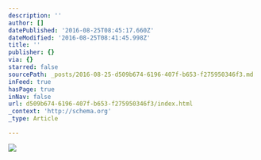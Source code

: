 ```yaml
---
description: ''
author: []
datePublished: '2016-08-25T08:45:17.660Z'
dateModified: '2016-08-25T08:41:45.998Z'
title: ''
publisher: {}
via: {}
starred: false
sourcePath: _posts/2016-08-25-d509b674-6196-407f-b653-f275950346f3.md
inFeed: true
hasPage: true
inNav: false
url: d509b674-6196-407f-b653-f275950346f3/index.html
_context: 'http://schema.org'
_type: Article

---
```

![](https://the-grid-user-content.s3-us-west-2.amazonaws.com/91c78cc5-f401-4ee0-8905-b3e7a3afedfc.jpg)